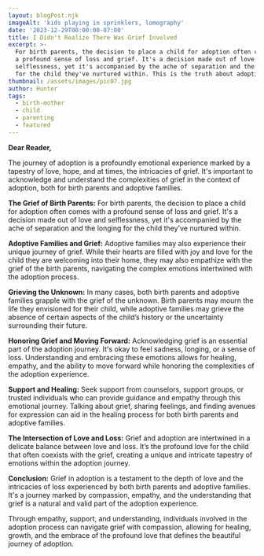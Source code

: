 ```yaml
---
layout: blogPost.njk
imageAlt: 'kids playing in sprinklers, lomography'
date: '2023-12-29T00:00:00-07:00'
title: I Didn't Realize There Was Grief Involved
excerpt: >-
  For birth parents, the decision to place a child for adoption often comes with
  a profound sense of loss and grief. It's a decision made out of love and
  selflessness, yet it's accompanied by the ache of separation and the longing
  for the child they've nurtured within. This is the truth about adoption.
thumbnail: /assets/images/pic07.jpg
author: Hunter
tags:
  - birth-mother
  - child
  - parenting
  - featured
---
```

**Dear Reader,**

The journey of adoption is a profoundly emotional experience marked by a tapestry of love, hope, and at times, the intricacies of grief. It's important to acknowledge and understand the complexities of grief in the context of adoption, both for birth parents and adoptive families.

**The Grief of Birth Parents:**
For birth parents, the decision to place a child for adoption often comes with a profound sense of loss and grief. It's a decision made out of love and selflessness, yet it's accompanied by the ache of separation and the longing for the child they've nurtured within.

**Adoptive Families and Grief:**
Adoptive families may also experience their unique journey of grief. While their hearts are filled with joy and love for the child they are welcoming into their home, they may also empathize with the grief of the birth parents, navigating the complex emotions intertwined with the adoption process.

**Grieving the Unknown:** In many cases, both birth parents and adoptive families grapple with the grief of the unknown. Birth parents may mourn the life they envisioned for their child, while adoptive families may grieve the absence of certain aspects of the child’s history or the uncertainty surrounding their future.

**Honoring Grief and Moving Forward:**
Acknowledging grief is an essential part of the adoption journey. It's okay to feel sadness, longing, or a sense of loss. Understanding and embracing these emotions allows for healing, empathy, and the ability to move forward while honoring the complexities of the adoption experience.

**Support and Healing:** Seek support from counselors, support groups, or trusted individuals who can provide guidance and empathy through this emotional journey. Talking about grief, sharing feelings, and finding avenues for expression can aid in the healing process for both birth parents and adoptive families.

**The Intersection of Love and Loss:** Grief and adoption are intertwined in a delicate balance between love and loss. It’s the profound love for the child that often coexists with the grief, creating a unique and intricate tapestry of emotions within the adoption journey.

**Conclusion:**
Grief in adoption is a testament to the depth of love and the intricacies of loss experienced by both birth parents and adoptive families. It's a journey marked by compassion, empathy, and the understanding that grief is a natural and valid part of the adoption experience.

Through empathy, support, and understanding, individuals involved in the adoption process can navigate grief with compassion, allowing for healing, growth, and the embrace of the profound love that defines the beautiful journey of adoption.


